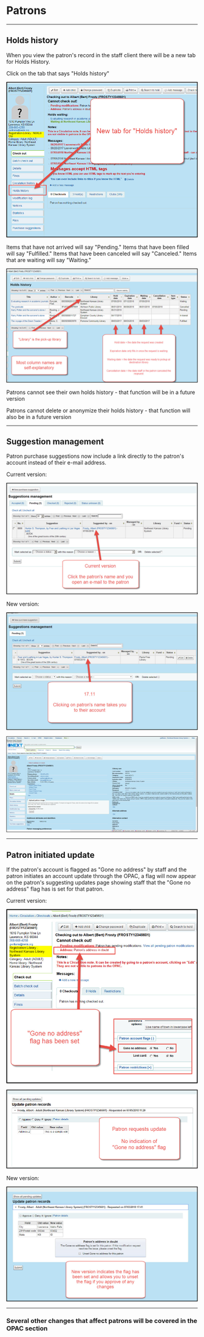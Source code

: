 # Patrons

***

## Holds history

When you view the patron's record in the staff client there will be a new tab for Holds History.

Click on the tab that says "Holds history"

![Holds history](../.gitbook/assets/1711-010.holdshistory.jpg)

Items that have not arrived will say "Pending."
Items that have been filled will say "Fulfilled."
Items that have been canceled will say "Canceled."
Items that are waiting will say "Waiting."

![Holds history columns and statuses](../.gitbook/assets/1711-020.holdshistory.jpg)

Patrons cannot see their own holds history - that function will be in a future version

Patrons cannot delete or anonymize their holds history - that function will also be in a future version

***

## Suggestion management

Patron purchase suggestions now include a link directly to the patron's account instead of their e-mail address.

Current version:

![Suggestion management - 17.05](../.gitbook/assets/1711-030.suggestionmanagement.jpg)

New version:

![Suggestion management - 17.11](../.gitbook/assets/1711-040.suggestionmanagement.jpg)

![Suggestion management - 17.11 destination](../.gitbook/assets/1711-050.suggestionmanagement.jpg)

***

## Patron initiated update

If the patron's account is flagged as "Gone no address" by staff and the patron initiates an account update through the OPAC, a flag will now appear on the patron's suggesting updates page showing staff that the "Gone no address" flag has is set for that patron.

Current version:

![Patron initiated update - 17.05 - 1](../.gitbook/assets/1711-060.gonenoaddress.jpg)

![Patron initiated update - 17.05 - 2](../.gitbook/assets/1711-070.gonenoaddress.jpg)

New version:

![Patron initiated update - 17.11](../.gitbook/assets/1711-080.gonenoaddress.jpg)

***

### Several other changes that affect patrons will be covered in the OPAC section
